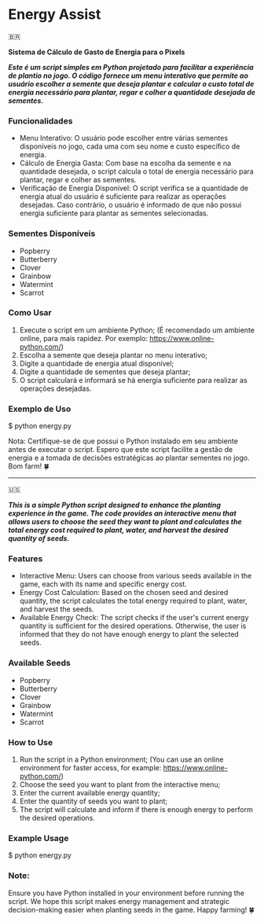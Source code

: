 # Energy Assist

🇧🇷

**Sistema de Cálculo de Gasto de Energia para o Pixels**

***Este é um script simples em Python projetado para facilitar a experiência de plantio no jogo. O código fornece um menu interativo que permite ao usuário escolher a semente que deseja plantar e calcular o custo total de energia necessário para plantar, regar e colher a quantidade desejada de sementes.***

### Funcionalidades

- Menu Interativo: O usuário pode escolher entre várias sementes disponíveis no jogo, cada uma com seu nome e custo específico de energia.
- Cálculo de Energia Gasta: Com base na escolha da semente e na quantidade desejada, o script calcula o total de energia necessário para plantar, regar e colher as sementes.
- Verificação de Energia Disponível: O script verifica se a quantidade de energia atual do usuário é suficiente para realizar as operações desejadas. Caso contrário, o usuário é informado de que não possui energia suficiente para plantar as sementes selecionadas.

### Sementes Disponíveis

- Popberry
- Butterberry
- Clover
- Grainbow
- Watermint
- Scarrot

### Como Usar

1. Execute o script em um ambiente Python; (É recomendado um ambiente online, para mais rapidez. Por exemplo: https://www.online-python.com/)
2. Escolha a semente que deseja plantar no menu interativo;
3. Digite a quantidade de energia atual disponível;
4. Digite a quantidade de sementes que deseja plantar;
5. O script calculará e informará se há energia suficiente para realizar as operações desejadas.

### Exemplo de Uso

$ python energy.py

Nota:
Certifique-se de que possui o Python instalado em seu ambiente antes de executar o script.
Espero que este script facilite a gestão de energia e a tomada de decisões estratégicas ao plantar sementes no jogo. Bom farm! 🍀

________________________________________________________________

🇺🇸

***This is a simple Python script designed to enhance the planting experience in the game. The code provides an interactive menu that allows users to choose the seed they want to plant and calculates the total energy cost required to plant, water, and harvest the desired quantity of seeds.***

### Features

- Interactive Menu: Users can choose from various seeds available in the game, each with its name and specific energy cost.
- Energy Cost Calculation: Based on the chosen seed and desired quantity, the script calculates the total energy required to plant, water, and harvest the seeds.
- Available Energy Check: The script checks if the user's current energy quantity is sufficient for the desired operations. Otherwise, the user is informed that they do not have enough energy to plant the selected seeds.

### Available Seeds

- Popberry
- Butterberry
- Clover
- Grainbow
- Watermint
- Scarrot

### How to Use

1. Run the script in a Python environment; (You can use an online environment for faster access, for example: https://www.online-python.com/)
2. Choose the seed you want to plant from the interactive menu;
3. Enter the current available energy quantity;
4. Enter the quantity of seeds you want to plant;
5. The script will calculate and inform if there is enough energy to perform the desired operations.

### Example Usage
$ python energy.py

### Note:
Ensure you have Python installed in your environment before running the script.
We hope this script makes energy management and strategic decision-making easier when planting seeds in the game. Happy farming! 🍀
